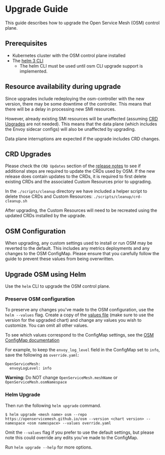 # Upgrade Guide

This guide describes how to upgrade the Open Service Mesh (OSM) control plane.

## Prerequisites
- Kubernetes cluster with the OSM control plane installed
- The [helm 3 CLI](https://helm.sh/docs/intro/install/) 
  - The helm CLI must be used until osm CLI upgrade support is implemented.

## Resource availability during upgrade
Since upgrades include redeploying the osm-controller with the new version, there may be some downtime of the controller. This means that there will be a delay in processing new SMI resources. 

However, already existing SMI resources will be unaffected (assuming [CRD Upgrades](#CRD-Upgrades) are not needed). This means that the data plane (which includes the Envoy sidecar configs) will also be unaffected by upgrading. 

Data plane interruptions are expected if the upgrade includes CRD changes.

## CRD Upgrades
Please check the `CRD Updates` section of the [release notes](https://github.com/openservicemesh/osm/releases) to see if additional steps are required to update the CRDs used by OSM. If the new release does contain updates to the CRDs, it is required to first delete existing CRDs and the associated Custom Resources prior to upgrading.

In the `./scripts/cleanup` directory we have included a helper script to delete those CRDs and Custom Resources: `./scripts/cleanup/crd-cleanup.sh`

After upgrading, the Custom Resources will need to be recreated using the updated CRDs installed by the upgrade.

## OSM Configuration
When upgrading, any custom settings used to install or run OSM may be reverted to the default. This includes any metrics deployments and any changes to the OSM ConfigMap. Please ensure that you carefully follow the guide to prevent these values from being overwritten.

## Upgrade OSM using Helm
Use the `helm` CLI to upgrade the OSM control plane.

### Preserve OSM configuration
To preserve any changes you've made to the OSM configuration, use the `helm --values` flag. Create a copy of the [values file](https://github.com/openservicemesh/osm/blob/main/charts/osm/values.yaml) (make sure to use the version for the upgraded chart) and change any values you wish to customize. You can omit all other values.

To see which values correspond to the ConfigMap settings, see the [OSM ConfigMap documentation](osm_config_map.md)

For example, to keep the `envoy_log_level` field in the ConfigMap set to `info`, save the following as `override.yaml`:

```
OpenServiceMesh:
  envoyLogLevel: info
```
<b>Warning:</b> Do NOT change `OpenServiceMesh.meshName` or `OpenServiceMesh.osmNamespace`

### Helm Upgrade
Then run the following `helm upgrade` command.
```console
$ helm upgrade <mesh name> osm --repo https://openservicemesh.github.io/osm --version <chart version> --namespace <osm namespace> --values override.yaml
```
Omit the `--values` flag if you prefer to use the default settings, but please note this could override any edits you've made to the ConfigMap.

Run `helm upgrade --help` for more options.
